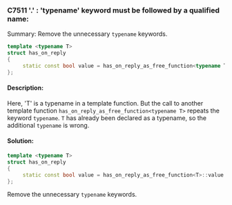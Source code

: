 ### C7511 '.' : 'typename' keyword must be followed by a qualified name:
Summary: Remove the unnecessary `typename` keywords.

```cpp
template <typename T>
struct has_on_reply
{
	 static const bool value = has_on_reply_as_free_function<typename T>::value || has_on_reply_as_member<typename T>::value;
};
```

#### Description:
Here, 'T' is a typename in a template function. But the call to another template function `has_on_reply_as_free_function<typename T>` repeats the keyword `typename`. `T` has already been declared as a typename, so the additional `typename` is wrong.

#### Solution:
```cpp
template <typename T>
struct has_on_reply
{
	 static const bool value = has_on_reply_as_free_function<T>::value || has_on_reply_as_member<T>::value;
};
```
Remove the unnecessary `typename` keywords.
